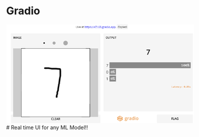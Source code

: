 # Gradio
<img src="https://github.com/hmgtech/Gradio/blob/main/screenshot.png">
# Real time UI for any ML Model!!
